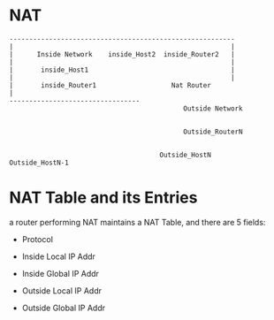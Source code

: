 # NAT

    ---------------------------------------------------------
    |                                                       |
    |      Inside Network    inside_Host2  inside_Router2   |
    |                                                       |
    |       inside_Host1                                    |
    |                                                       |
    |       inside_Router1                   Nat Router
    |
    ---------------------------------         
                                                Outside Network
                                                
                                                
                                                Outside_RouterN
                                                
                                                
                                          Outside_HostN       Outside_HostN-1
                                                
# NAT Table and its Entries

a router performing NAT maintains a NAT Table, and there are 5 fields:

* Protocol

* Inside Local IP Addr

* Inside Global IP Addr

* Outside Local IP Addr

* Outside Global IP Addr
